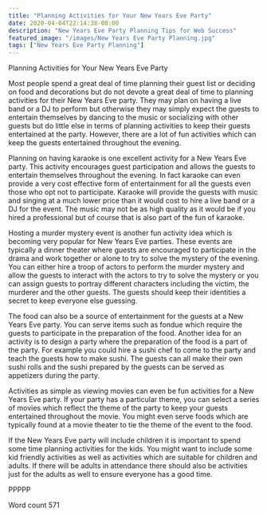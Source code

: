 ```yaml
---
title: "Planning Activities for Your New Years Eve Party"
date: 2020-04-04T22:14:38-08:00
description: "New Years Eve Party Planning Tips for Web Success"
featured_image: "/images/New Years Eve Party Planning.jpg"
tags: ["New Years Eve Party Planning"]
---
```


Planning Activities for Your New Years Eve Party

Most people spend a great deal of time planning their guest list or deciding on food and decorations but do not devote a great deal of time to planning activities for their New Years Eve party. They may plan on having a live band or a DJ to perform but otherwise they may simply expect the guests to entertain themselves by dancing to the music or socializing with other guests but do little else in terms of planning activities to keep their guests entertained at the party. However, there are a lot of fun activities which can keep the guests entertained throughout the evening.

Planning on having karaoke is one excellent activity for a New Years Eve party. This activity encourages guest participation and allows the guests to entertain themselves throughout the evening. In fact karaoke can even provide a very cost effective form of entertainment for all the guests even those who opt not to participate. Karaoke will provide the guests with music and singing at a much lower price than it would cost to hire a live band or a DJ for the event. The music may not be as high quality as it would be if you hired a professional but of course that is also part of the fun of karaoke.

Hosting a murder mystery event is another fun activity idea which is becoming very popular for New Years Eve parties. These events are typically a dinner theater where guests are encouraged to participate in the drama and work together or alone to try to solve the mystery of the evening. You can either hire a troop of actors to perform the murder mystery and allow the guests to interact with the actors to try to solve the mystery or you can assign guests to portray different characters including the victim, the murderer and the other guests. The guests should keep their identities a secret to keep everyone else guessing.

The food can also be a source of entertainment for the guests at a New Years Eve party. You can serve items such as fondue which require the guests to participate in the preparation of the food. Another idea for an activity is to design a party where the preparation of the food is a part of the party. For example you could hire a sushi chef to come to the party and teach the guests how to make sushi. The guests can all make their own sushi rolls and the sushi prepared by the guests can be served as appetizers during the party.

Activities as simple as viewing movies can even be fun activities for a New Years Eve party. If your party has a particular theme, you can select a series of movies which reflect the theme of the party to keep your guests entertained throughout the movie. You might even serve foods which are typically found at a movie theater to tie the theme of the event to the food. 

If the New Years Eve party will include children it is important to spend some time planning activities for the kids. You might want to include some kid friendly activities as well as activities which are suitable for children and adults. If there will be adults in attendance there should also be activities just for the adults as well to ensure everyone has a good time. 

PPPPP

Word count 571



